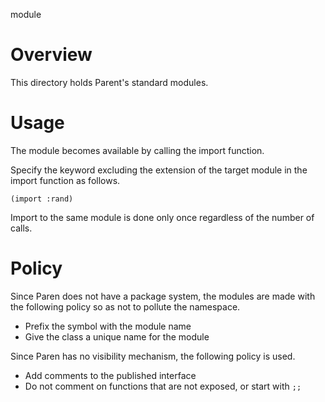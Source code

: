 module

# Overview
This directory holds Parent's standard modules.

# Usage
The module becomes available by calling the import function.

Specify the keyword excluding the extension of the target module in the import function as follows.

    (import :rand)

Import to the same module is done only once regardless of the number of calls.

# Policy
Since Paren does not have a package system, the modules are made with the following policy so as not to pollute the namespace.

- Prefix the symbol with the module name
- Give the class a unique name for the module

Since Paren has no visibility mechanism, the following policy is used.

- Add comments to the published interface
- Do not comment on functions that are not exposed, or start with `;;`
